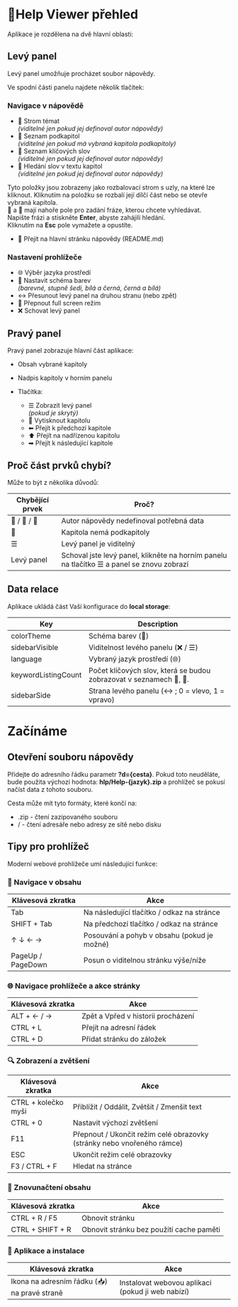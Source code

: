 # &#128214;Help Viewer přehled

Aplikace je rozdělena na dvě hlavní oblasti:

## Levý panel

Levý panel umožňuje procházet soubor nápovědy.

Ve spodní části panelu najdete několik tlačítek:

### Navigace v nápovědě

  - &#x1F4D6; Strom témat  
    *(viditelné jen pokud jej definoval autor nápovědy)*
  - &#x1F516; Seznam podkapitol  
    *(viditelné jen pokud má vybraná kapitola podkapitoly)*
  - &#x1F4C7; Seznam klíčových slov  
    *(viditelné jen pokud jej definoval autor nápovědy)*
  - &#x1F50E; Hledání slov v textu kapitol  
    *(viditelné jen pokud jej definoval autor nápovědy)*

  Tyto položky jsou zobrazeny jako rozbalovací strom s uzly, na které lze kliknout. Kliknutím na položku se rozbalí její dílčí část nebo se otevře vybraná kapitola.  
  &#x1F4C7; a &#x1F50E; mají nahoře pole pro zadání fráze, kterou chcete vyhledávat.  
  Napište frázi a stiskněte **Enter**, abyste zahájili hledání.  
  Kliknutím na **Esc** pole vymažete a opustíte.

  - &#x1F3E1; Přejít na hlavní stránku nápovědy (README.md)

### Nastavení prohlížeče

  - &#x1F310; Výběr jazyka prostředí
  - &#127912; Nastavit schéma barev  
    *(barevné, stupně šedi, bílá a černá, černá a bílá)*
  - &#8596; Přesunout levý panel na druhou stranu (nebo zpět)
  - &#x1F532; Přepnout full screen režim
  - &#x274C;&#xFE0E; Schovat levý panel

## Pravý panel

Pravý panel zobrazuje hlavní část aplikace:

- Obsah vybrané kapitoly
- Nadpis kapitoly v horním panelu
- Tlačítka:

  - &#x2630; Zobrazit levý panel  
    *(pokud je skrytý)*
  - &#x1F4C4; Vytisknout kapitolu
  - &#x2B05; Přejít k předchozí kapitole
  - &#x2B06; Přejít na nadřízenou kapitolu
  - &#x27A1; Přejít k následující kapitole
  
## Proč část prvků chybí?

Může to být z několika důvodů:

| Chybějící prvek | Proč? |
|---|---|
| &#x1F4D6; / &#x1F4C7; / &#x1F50E; | Autor nápovědy nedefinoval potřebná data |
| &#x1F516; | Kapitola nemá podkapitoly |
| &#x2630; | Levý panel je viditelný |
| Levý panel | Schoval jste levý panel, klikněte na horním panelu na tlačítko ☰ a panel se znovu zobrazí |

## Data relace

Aplikace ukládá část Vaší konfigurace do **local storage**:

| Key | Description |
|---|---|
| colorTheme | Schéma barev (&#127912;) |
| sidebarVisible | Viditelnost levého panelu (&#x274C;&#xFE0E; / &#x2630;) |
| language | Vybraný jazyk prostředí (&#x1F310;) |
| keywordListingCount | Počet klíčových slov, která se budou zobrazovat v seznamech &#x1F4C7;, &#x1F50E;. |
| sidebarSide | Strana levého panelu (&#8596; ; 0 = vlevo, 1 = vpravo) |

# Začínáme

## Otevření souboru nápovědy

Přidejte do adresního řádku parametr **?d={cesta}**. Pokud toto neuděláte, bude použita výchozí hodnota: **hlp/Help-{jazyk}.zip** a prohlížeč se pokusí načíst data z tohoto souboru.

Cesta může mít tyto formáty, které končí na:

- .zip - čtení zazipovaného souboru
- / - čtení adresáře nebo adresy ze sítě nebo disku

## Tipy pro prohlížeč

Moderní webové prohlížeče umí následující funkce:

### 🧭 Navigace v obsahu

| Klávesová zkratka | Akce |
|---|---|
| Tab | Na následující tlačítko / odkaz na stránce |
| SHIFT + Tab | Na předchozí tlačítko / odkaz na stránce |
| ↑ ↓ ← → | Posouvání a pohyb v obsahu (pokud je možné) |
| PageUp / PageDown | Posun o viditelnou stránku výše/níže |

### &#127760; Navigace prohlížeče a akce stránky

| Klávesová zkratka | Akce |
|---|---|
| ALT + ← / → | Zpět a Vpřed v historii procházení |
| CTRL + L | Přejít na adresní řádek |
| CTRL + D | Přidat stránku do záložek |

### &#x1F50D; Zobrazení a zvětšení

| Klávesová zkratka | Akce |
|---|---|
| CTRL + kolečko myši | Přiblížit / Oddálit, Zvětšit / Zmenšit text |
| CTRL + 0 | Nastavit výchozí zvětšení |
| F11 | Přepnout / Ukončit režim celé obrazovky (stránky nebo vnořeného rámce) |
| ESC | Ukončit režim celé obrazovky |
| F3 / CTRL + F | Hledat na stránce |

### &#x1F501; Znovunačtení obsahu

| Klávesová zkratka | Akce |
|---|---|
| CTRL + R / F5 | Obnovit stránku |
| CTRL + SHIFT + R | Obnovit stránku bez použití cache paměti |

### &#x1F4BE; Aplikace a instalace

| Klávesová zkratka | Akce |
|---|---|
| Ikona na adresním řádku (&#x1F4E5;) na pravé straně | Instalovat webovou aplikaci (pokud ji web nabízí) |
